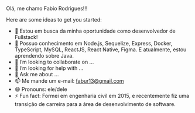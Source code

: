 Olá, me chamo Fabio Rodrigues!!!

Here are some ideas to get you started:

- 🔭 Estou em busca da minha oportunidade como desenvolvedor de Fullstack!
- 🌱 Possuo conhecimento em Node.js, Sequelize, Express, Docker, TypeScript, MySQL, ReactJS, React Native, Figma. E atualmente, estou aprendendo sobre Java.
- 👯 I’m looking to collaborate on ...
- 🤔 I’m looking for help with ...
- 💬 Ask me about ...
- 📫 Me mande um e-mail: fabur13@gmail.com
- 😄 Pronouns: ele/dele
- ⚡ Fun fact: Formei em engenharia civil em 2015, e recentemente fiz uma transição de carreira para a área de desenvolvimento de software.

